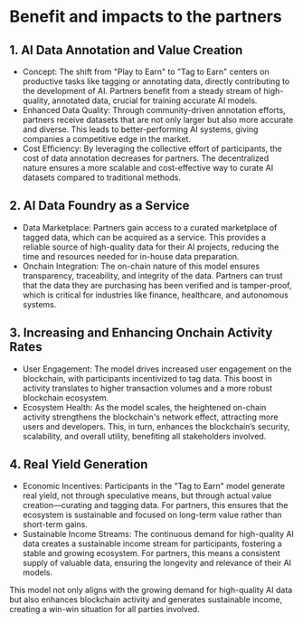 # Benefit and impacts to the partners

## **1. AI Data Annotation and Value Creation**

* Concept: The shift from "Play to Earn" to "Tag to Earn" centers on productive tasks like tagging or annotating data, directly contributing to the development of AI. Partners benefit from a steady stream of high-quality, annotated data, crucial for training accurate AI models.
* Enhanced Data Quality: Through community-driven annotation efforts, partners receive datasets that are not only larger but also more accurate and diverse. This leads to better-performing AI systems, giving companies a competitive edge in the market.
* Cost Efficiency: By leveraging the collective effort of participants, the cost of data annotation decreases for partners. The decentralized nature ensures a more scalable and cost-effective way to curate AI datasets compared to traditional methods.

## **2. AI Data Foundry as a Service**

* Data Marketplace: Partners gain access to a curated marketplace of tagged data, which can be acquired as a service. This provides a reliable source of high-quality data for their AI projects, reducing the time and resources needed for in-house data preparation.
* Onchain Integration: The on-chain nature of this model ensures transparency, traceability, and integrity of the data. Partners can trust that the data they are purchasing has been verified and is tamper-proof, which is critical for industries like finance, healthcare, and autonomous systems.

## **3. Increasing and Enhancing Onchain Activity Rates**

* User Engagement: The model drives increased user engagement on the blockchain, with participants incentivized to tag data. This boost in activity translates to higher transaction volumes and a more robust blockchain ecosystem.
* Ecosystem Health: As the model scales, the heightened on-chain activity strengthens the blockchain's network effect, attracting more users and developers. This, in turn, enhances the blockchain’s security, scalability, and overall utility, benefiting all stakeholders involved.

## **4. Real Yield Generation**

* Economic Incentives: Participants in the "Tag to Earn" model generate real yield, not through speculative means, but through actual value creation—curating and tagging data. For partners, this ensures that the ecosystem is sustainable and focused on long-term value rather than short-term gains.
* Sustainable Income Streams: The continuous demand for high-quality AI data creates a sustainable income stream for participants, fostering a stable and growing ecosystem. For partners, this means a consistent supply of valuable data, ensuring the longevity and relevance of their AI models.

This model not only aligns with the growing demand for high-quality AI data but also enhances blockchain activity and generates sustainable income, creating a win-win situation for all parties involved.
